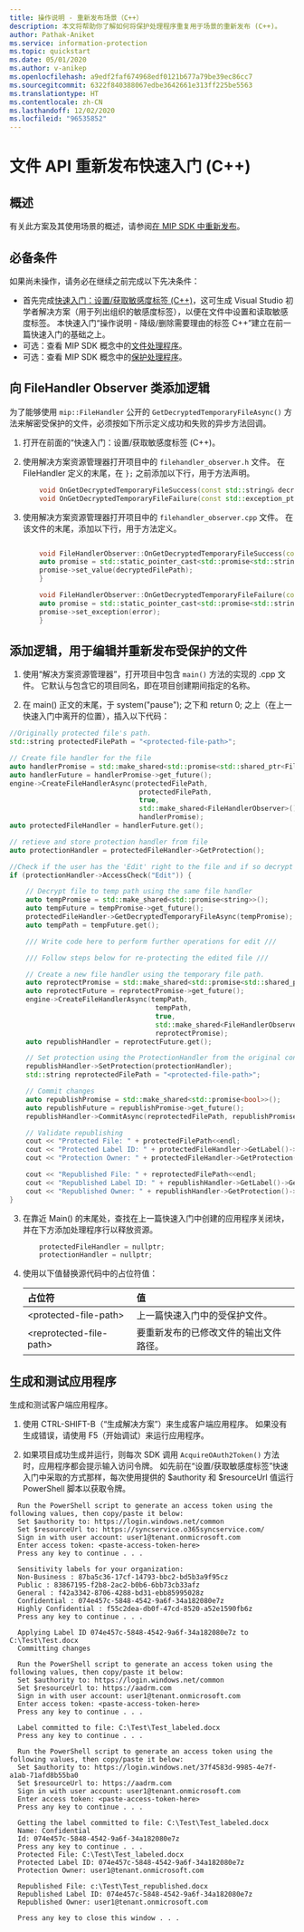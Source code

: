 ```yaml
---
title: 操作说明 - 重新发布场景（C++）
description: 本文将帮助你了解如何将保护处理程序重复用于场景的重新发布 (C++)。
author: Pathak-Aniket
ms.service: information-protection
ms.topic: quickstart
ms.date: 05/01/2020
ms.author: v-anikep
ms.openlocfilehash: a9edf2faf674968edf0121b677a79be39ec86cc7
ms.sourcegitcommit: 6322f840388067edbe3642661e313ff225be5563
ms.translationtype: HT
ms.contentlocale: zh-CN
ms.lasthandoff: 12/02/2020
ms.locfileid: "96535852"
---
```

# <a name="file-api-re-publishing-quickstart-c"></a>文件 API 重新发布快速入门 (C++)

## <a name="overview"></a>概述

有关此方案及其使用场景的概述，请参阅[在 MIP SDK 中重新发布](concept-republishing.md)。

## <a name="prerequisites"></a>必备条件

如果尚未操作，请务必在继续之前完成以下先决条件：

- 首先完成[快速入门：设置/获取敏感度标签 (C++)](quick-file-set-get-label-cpp.md)，这可生成 Visual Studio 初学者解决方案（用于列出组织的敏感度标签），以便在文件中设置和读取敏感度标签。 本快速入门“操作说明 - 降级/删除需要理由的标签 C++”建立在前一篇快速入门的基础之上。
- 可选：查看 MIP SDK 概念中的[文件处理程序](concept-handler-file-cpp.md)。
- 可选：查看 MIP SDK 概念中的[保护处理程序](concept-handler-protection-cpp.md)。

## <a name="add-logic-to-filehandler-observer-class"></a>向 FileHandler Observer 类添加逻辑

为了能够使用 `mip::FileHandler` 公开的 `GetDecryptedTemporaryFileAsync()` 方法来解密受保护的文件，必须按如下所示定义成功和失败的异步方法回调。

1. 打开在前面的“快速入门：设置/获取敏感度标签 (C++)。

2. 使用解决方案资源管理器打开项目中的 `filehandler_observer.h` 文件。 在 FileHandler 定义的末尾，在 `};` 之前添加以下行，用于方法声明。

    ```cpp
        void OnGetDecryptedTemporaryFileSuccess(const std::string& decryptedFilePath, const std::shared_ptr<void>& context) override;
        void OnGetDecryptedTemporaryFileFailure(const std::exception_ptr& error, const std::shared_ptr<void>& context) override;
    ```

3. 使用解决方案资源管理器打开项目中的 `filehandler_observer.cpp` 文件。 在该文件的末尾，添加以下行，用于方法定义。

    ```cpp

        void FileHandlerObserver::OnGetDecryptedTemporaryFileSuccess(const std::string& decryptedFilePath, const std::shared_ptr<void>& context) {
        auto promise = std::static_pointer_cast<std::promise<std::string>>(context);
        promise->set_value(decryptedFilePath);
        }

        void FileHandlerObserver::OnGetDecryptedTemporaryFileFailure(const std::exception_ptr& error, const std::shared_ptr<void>& context) {
        auto promise = std::static_pointer_cast<std::promise<std::string>>(context);
        promise->set_exception(error);
        }
    ```

## <a name="add-logic-to-edit-and-republish-a-protected-file"></a>添加逻辑，用于编辑并重新发布受保护的文件

1. 使用“解决方案资源管理器”，打开项目中包含 `main()` 方法的实现的 .cpp 文件。 它默认与包含它的项目同名，即在项目创建期间指定的名称。

2. 在 main() 正文的末尾，于 system("pause"); 之下和 return 0; 之上（在上一快速入门中离开的位置），插入以下代码：

```cpp
//Originally protected file's path.
std::string protectedFilePath = "<protected-file-path>";

// Create file handler for the file
auto handlerPromise = std::make_shared<std::promise<std::shared_ptr<FileHandler>>>();
auto handlerFuture = handlerPromise->get_future();
engine->CreateFileHandlerAsync(protectedFilePath, 
                                protectedFilePath, 
                                true, 
                                std::make_shared<FileHandlerObserver>(), 
                                handlerPromise);
auto protectedFileHandler = handlerFuture.get();

// retieve and store protection handler from file
auto protectionHandler = protectedFileHandler->GetProtection();

//Check if the user has the 'Edit' right to the file and if so decrypt the file.
if (protectionHandler->AccessCheck("Edit")) {

    // Decrypt file to temp path using the same file handler
    auto tempPromise = std::make_shared<std::promise<string>>();
    auto tempFuture = tempPromise->get_future();
    protectedFileHandler->GetDecryptedTemporaryFileAsync(tempPromise);
    auto tempPath = tempFuture.get();

    /// Write code here to perform further operations for edit ///

    /// Follow steps below for re-protecting the edited file ///

    // Create a new file handler using the temporary file path.
    auto reprotectPromise = std::make_shared<std::promise<std::shared_ptr<FileHandler>>>();
    auto reprotectFuture = reprotectPromise->get_future();
    engine->CreateFileHandlerAsync(tempPath, 
                                    tempPath, 
                                    true, 
                                    std::make_shared<FileHandlerObserver>(), 
                                    reprotectPromise);
    auto republishHandler = reprotectFuture.get();

    // Set protection using the ProtectionHandler from the original consumption operation.
    republishHandler->SetProtection(protectionHandler);
    std::string reprotectedFilePath = "<protected-file-path>";

    // Commit changes
    auto republishPromise = std::make_shared<std::promise<bool>>();
    auto republishFuture = republishPromise->get_future();
    republishHandler->CommitAsync(reprotectedFilePath, republishPromise);

    // Validate republishing
    cout << "Protected File: " + protectedFilePath<<endl;
    cout << "Protected Label ID: " + protectedFileHandler->GetLabel()->GetLabel()->GetId() << endl;
    cout << "Protection Owner: " + protectedFileHandler->GetProtection()->GetOwner() << endl<<endl;

    cout << "Republished File: " + reprotectedFilePath<<endl;
    cout << "Republished Label ID: " + republishHandler->GetLabel()->GetLabel()->GetId() << endl;
    cout << "Republished Owner: " + republishHandler->GetProtection()->GetOwner() << endl;
}
```

3. 在靠近 Main() 的末尾处，查找在上一篇快速入门中创建的应用程序关闭块，并在下方添加处理程序行以释放资源。

    ````csharp
        protectedFileHandler = nullptr;
        protectionHandler = nullptr;

    ````

4. 使用以下值替换源代码中的占位符值：

   | 占位符 | 值 |
   |:----------- |:----- |
   | \<protected-file-path\> | 上一篇快速入门中的受保护文件。 |
   | \<reprotected-file-path\> | 要重新发布的已修改文件的输出文件路径。 |

## <a name="build-and-test-the-application"></a>生成和测试应用程序

生成和测试客户端应用程序。

1. 使用 CTRL-SHIFT-B（“生成解决方案”）来生成客户端应用程序。 如果没有生成错误，请使用 F5（开始调试）来运行应用程序。

2. 如果项目成功生成并运行，则每次 SDK 调用 `AcquireOAuth2Token()` 方法时，应用程序都会提示输入访问令牌。 如先前在“设置/获取敏感度标签”快速入门中采取的方式那样，每次使用提供的 $authority 和 $resourceUrl 值运行 PowerShell 脚本以获取令牌。

  ```console
    Run the PowerShell script to generate an access token using the following values, then copy/paste it below:
    Set $authority to: https://login.windows.net/common
    Set $resourceUrl to: https://syncservice.o365syncservice.com/
    Sign in with user account: user1@tenant.onmicrosoft.com
    Enter access token: <paste-access-token-here>
    Press any key to continue . . .

    Sensitivity labels for your organization:
    Non-Business : 87ba5c36-17cf-14793-bbc2-bd5b3a9f95cz
    Public : 83867195-f2b8-2ac2-b0b6-6bb73cb33afz
    General : f42a3342-8706-4288-bd31-ebb85995028z
    Confidential : 074e457c-5848-4542-9a6f-34a182080e7z
    Highly Confidential : f55c2dea-db0f-47cd-8520-a52e1590fb6z
    Press any key to continue . . .

    Applying Label ID 074e457c-5848-4542-9a6f-34a182080e7z to C:\Test\Test.docx
    Committing changes

    Run the PowerShell script to generate an access token using the following values, then copy/paste it below:
    Set $authority to: https://login.windows.net/common
    Set $resourceUrl to: https://aadrm.com
    Sign in with user account: user1@tenant.onmicrosoft.com
    Enter access token: <paste-access-token-here>
    Press any key to continue . . .

    Label committed to file: C:\Test\Test_labeled.docx
    Press any key to continue . . .

    Run the PowerShell script to generate an access token using the following values, then copy/paste it below:
    Set $authority to: https://login.windows.net/37f4583d-9985-4e7f-a1ab-71afd8b55ba0
    Set $resourceUrl to: https://aadrm.com
    Sign in with user account: user1@tenant.onmicrosoft.com
    Enter access token: <paste-access-token-here>
    Press any key to continue . . .

    Getting the label committed to file: C:\Test\Test_labeled.docx
    Name: Confidential
    Id: 074e457c-5848-4542-9a6f-34a182080e7z
    Press any key to continue . . .
    Protected File: C:\Test\Test_labeled.docx
    Protected Label ID: 074e457c-5848-4542-9a6f-34a182080e7z
    Protection Owner: user1@tenant.onmicrosoft.com

    Republished File: c:\Test\Test_republished.docx
    Republished Label ID: 074e457c-5848-4542-9a6f-34a182080e7z
    Republished Owner: user1@tenant.onmicrosoft.com

    Press any key to close this window . . .

   ```
   